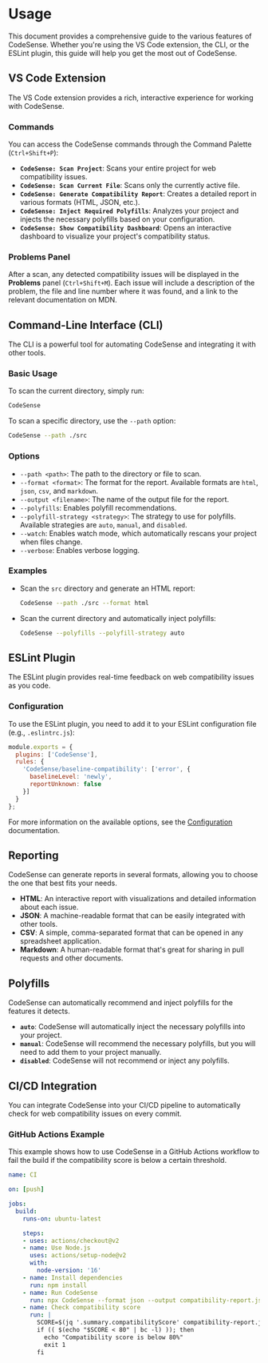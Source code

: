 # Usage

This document provides a comprehensive guide to the various features of CodeSense. Whether you're using the VS Code extension, the CLI, or the ESLint plugin, this guide will help you get the most out of CodeSense.

## VS Code Extension

The VS Code extension provides a rich, interactive experience for working with CodeSense.

### Commands

You can access the CodeSense commands through the Command Palette (`Ctrl+Shift+P`):

*   **`CodeSense: Scan Project`**: Scans your entire project for web compatibility issues.
*   **`CodeSense: Scan Current File`**: Scans only the currently active file.
*   **`CodeSense: Generate Compatibility Report`**: Creates a detailed report in various formats (HTML, JSON, etc.).
*   **`CodeSense: Inject Required Polyfills`**: Analyzes your project and injects the necessary polyfills based on your configuration.
*   **`CodeSense: Show Compatibility Dashboard`**: Opens an interactive dashboard to visualize your project's compatibility status.

### Problems Panel

After a scan, any detected compatibility issues will be displayed in the **Problems** panel (`Ctrl+Shift+M`). Each issue will include a description of the problem, the file and line number where it was found, and a link to the relevant documentation on MDN.

## Command-Line Interface (CLI)

The CLI is a powerful tool for automating CodeSense and integrating it with other tools.

### Basic Usage

To scan the current directory, simply run:

```bash
CodeSense
```

To scan a specific directory, use the `--path` option:

```bash
CodeSense --path ./src
```

### Options

*   `--path <path>`: The path to the directory or file to scan.
*   `--format <format>`: The format for the report. Available formats are `html`, `json`, `csv`, and `markdown`.
*   `--output <filename>`: The name of the output file for the report.
*   `--polyfills`: Enables polyfill recommendations.
*   `--polyfill-strategy <strategy>`: The strategy to use for polyfills. Available strategies are `auto`, `manual`, and `disabled`.
*   `--watch`: Enables watch mode, which automatically rescans your project when files change.
*   `--verbose`: Enables verbose logging.

### Examples

*   Scan the `src` directory and generate an HTML report:

    ```bash
    CodeSense --path ./src --format html
    ```

*   Scan the current directory and automatically inject polyfills:

    ```bash
    CodeSense --polyfills --polyfill-strategy auto
    ```

## ESLint Plugin

The ESLint plugin provides real-time feedback on web compatibility issues as you code.

### Configuration

To use the ESLint plugin, you need to add it to your ESLint configuration file (e.g., `.eslintrc.js`):

```javascript
module.exports = {
  plugins: ['CodeSense'],
  rules: {
    'CodeSense/baseline-compatibility': ['error', {
      baselineLevel: 'newly',
      reportUnknown: false
    }]
  }
};
```

For more information on the available options, see the [Configuration](./configuration.md) documentation.

## Reporting

CodeSense can generate reports in several formats, allowing you to choose the one that best fits your needs.

*   **HTML**: An interactive report with visualizations and detailed information about each issue.
*   **JSON**: A machine-readable format that can be easily integrated with other tools.
*   **CSV**: A simple, comma-separated format that can be opened in any spreadsheet application.
*   **Markdown**: A human-readable format that's great for sharing in pull requests and other documents.

## Polyfills

CodeSense can automatically recommend and inject polyfills for the features it detects.

*   **`auto`**: CodeSense will automatically inject the necessary polyfills into your project.
*   **`manual`**: CodeSense will recommend the necessary polyfills, but you will need to add them to your project manually.
*   **`disabled`**: CodeSense will not recommend or inject any polyfills.

## CI/CD Integration

You can integrate CodeSense into your CI/CD pipeline to automatically check for web compatibility issues on every commit.

### GitHub Actions Example

This example shows how to use CodeSense in a GitHub Actions workflow to fail the build if the compatibility score is below a certain threshold.

```yaml
name: CI

on: [push]

jobs:
  build:
    runs-on: ubuntu-latest

    steps:
    - uses: actions/checkout@v2
    - name: Use Node.js
      uses: actions/setup-node@v2
      with:
        node-version: '16'
    - name: Install dependencies
      run: npm install
    - name: Run CodeSense
      run: npx CodeSense --format json --output compatibility-report.json
    - name: Check compatibility score
      run: |
        SCORE=$(jq '.summary.compatibilityScore' compatibility-report.json)
        if (( $(echo "$SCORE < 80" | bc -l) )); then
          echo "Compatibility score is below 80%"
          exit 1
        fi
```
